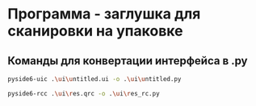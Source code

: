 # Программа - заглушка для сканировки на упаковке

## Команды для конвертации интерфейса в .py

```bash
pyside6-uic .\ui\untitled.ui -o .\ui\untitled.py
```
```bash
pyside6-rcc .\ui\res.qrc -o .\ui\res_rc.py
```



